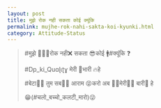 ```yaml
---
layout: post
title: मुझे रोक नही सकता कोई क्यूंकि
permalink: mujhe-rok-nahi-sakta-koi-kyunki.html
category: Attitude-Status
---
```

> #मुझे 🙋🏻‍♂रोक नही❌ सकता 😎कोई 🚹#क्यूंकि ❓
> 
> #Dp_ki_Quɑɭɩʈɣ मेरी 🤫भारी 🔥हे 
> 
> #बेटा👶🏻 तुम सब🖕🏻 आराम 😝करो अब ☝🏻मेरी💪🏻 बारी🥳 हे 
> 
> 😁(#चलो_बच्चो_कलटी_मारो)😜
